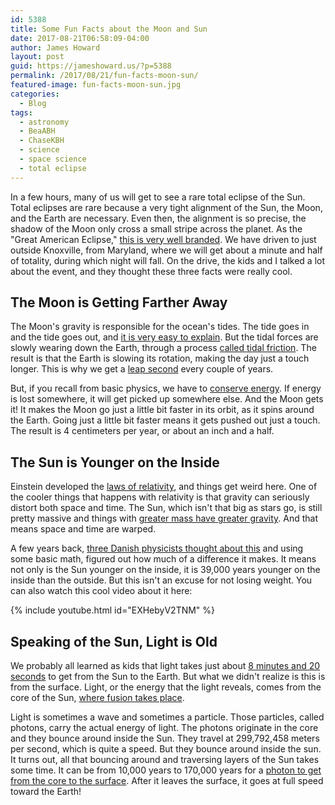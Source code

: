 ```yaml
---
id: 5388
title: Some Fun Facts about the Moon and Sun
date: 2017-08-21T06:58:09-04:00
author: James Howard
layout: post
guid: https://jameshoward.us/?p=5388
permalink: /2017/08/21/fun-facts-moon-sun/
featured-image: fun-facts-moon-sun.jpg
categories:
  - Blog
tags:
  - astronomy
  - BeaABH
  - ChaseKBH
  - science
  - space science
  - total eclipse
---
```

In a few hours, many of us will get to see a rare total eclipse of
the Sun.  Total eclipses are rare because a very tight alignment
of the Sun, the Moon, and the Earth are necessary.  Even then, the
alignment is so precise, the shadow of the Moon only cross a small
stripe across the planet.  As the "Great American Eclipse," [this
is very well branded](https://www.greatamericaneclipse.com/).  We
have driven to just outside Knoxville, from Maryland, where we will
get about a minute and half of totality, during which night will
fall.  On the drive, the kids and I talked a lot about the event,
and they thought these three facts were really cool.

## The Moon is Getting Farther Away

The Moon's gravity is responsible for the ocean's tides.  The tide
goes in and the tide goes out, and [it is very easy to
explain](https://www.youtube.com/watch?v=HABNe7_D22k).  But the
tidal forces are slowly wearing down the Earth, through a process
[called tidal
friction](http://www.physlink.com/education/askexperts/ae695.cfm).  The
result is that the Earth is slowing its rotation, making the day
just a touch longer.  This is why we get a [leap
second](https://en.wikipedia.org/wiki/Leap_second#Slowing_rotation_of_the_Earth)
every couple of years.

But, if you recall from basic physics, we have to [conserve
energy](http://hyperphysics.phy-astr.gsu.edu/hbase/conser.html).
If energy is lost somewhere, it will get picked up somewhere else.
And the Moon gets it!  It makes the Moon go just a little bit faster
in its orbit, as it spins around the Earth.  Going just a little
bit faster means it gets pushed out just a touch.  The result is 4
centimeters per year, or about an inch and a half.

## The Sun is Younger on the Inside

Einstein developed the [laws of
relativity](https://www.space.com/17661-theory-general-relativity.html),
and things get weird here.  One of the cooler things that happens
with relativity is that gravity can seriously distort both space
and time.  The Sun, which isn't that big as stars go, is still
pretty massive and things with [greater mass have greater
gravity](http://www.qrg.northwestern.edu/projects/vss/docs/space-environment/3-mass-and-distance-affects-gravity.html).
And that means space and time are warped.

A few years back, [three Danish physicists thought about
this](http://iopscience.iop.org/article/10.1088/0143-0807/37/3/035602) and
using some basic math, figured out how much of a difference it
makes.  It means not only is the Sun younger on the inside, it is
39,000 years younger on the inside than the outside.  But this isn't
an excuse for not losing weight.  You can also watch this cool video
about it here:

{% include youtube.html id="EXHebyV2TNM" %}

## Speaking of the Sun, Light is Old

We probably all learned as kids that light takes just about [8
minutes and 20
seconds](https://www.universetoday.com/15021/how-long-does-it-take-sunlight-to-reach-the-earth/)
to get from the Sun to the Earth.  But what we didn't realize is
this is from the surface.  Light, or the energy that the light
reveals, comes from the core of the Sun, [where fusion takes
place](https://stardate.org/radio/program/solar-fusion).

Light is sometimes a wave and sometimes a particle.  Those particles,
called photons, carry the actual energy of light.  The photons
originate in the core and they bounce around inside the Sun.  They
travel at 299,792,458 meters per second, which is quite a speed.
But they bounce around inside the sun.  It turns out, all that
bouncing around and traversing layers of the Sun takes some time.
It can be from 10,000 years to 170,000 years for a [photon to get
from the core to the
surface](http://www.astronoo.com/en/articles/journey-of-the-photon.html).
After it leaves the surface, it goes at full speed toward the Earth!

